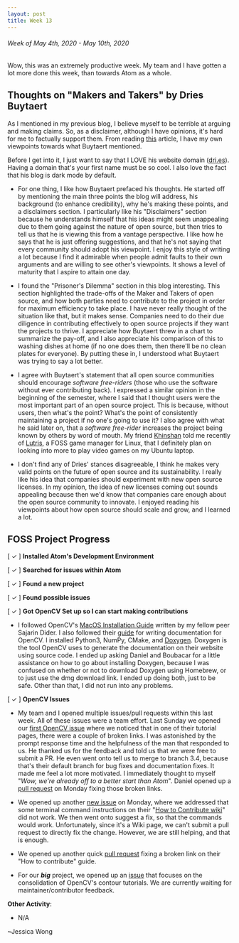 ```yaml
---
layout: post
title: Week 13
---
```


###### Week of May 4th, 2020 - May 10th, 2020 

Wow, this was an extremely productive week. My team and I have gotten a lot more done this week, than towards Atom as a whole.

## Thoughts on "Makers and Takers" by Dries Buytaert

As I mentioned in my previous blog, I believe myself to be terrible at arguing and making claims. So, as a disclaimer, although I have opinions, it's hard for me to factually support them. From reading [this](https://dri.es/balancing-makers-and-takers-to-scale-and-sustain-open-source) article, I have my own viewpoints towards what Buytaert mentioned.

Before I get into it, I just want to say that I LOVE his website domain ([dri.es](https://dri.es)). Having a domain that's your first name must be so cool. I also love the fact that his blog is dark mode by default.

- For one thing, I like how Buytaert prefaced his thoughts. He started off by mentioning the main three points the blog will address, his background (to enhance credibility), why he's making these points, and a disclaimers section. I particularly like his "Disclaimers" section because he understands himself that his ideas might seem unappealing due to them going against the nature of open source, but then tries to tell us that he is viewing this from a vantage perspective. I like how he says that he is just offering suggestions, and that he's not saying that every community should adopt his viewpoint. I enjoy this style of writing a lot because I find it admirable when people admit faults to their own arguments and are willing to see other's viewpoints. It shows a level of maturity that I aspire to attain one day.

- I found the "Prisoner's Dilemma" section in this blog interesting. This section highlighted the trade-offs of the Maker and Takers of open source, and how both parties need to contribute to the project in order for maximum efficiency to take place. I have never really thought of the situation like that, but it makes sense. Companies need to do their due diligence in contributing effectively to open source projects if they want the projects to thrive. I appreciate how Buytaert threw in a chart to summarize the pay-off, and I also appreciate his comparison of this to washing dishes at home (if no one does them, then there'll be no clean plates for everyone). By putting these in, I understood what Buytaert was trying to say a lot better.

- I agree with Buytaert's statement that all open source communities should encourage *software free-riders* (those who use the software without ever contributing back). I expressed a similar opinion in the beginning of the semester, where I said that I thought users were the most important part of an open source project. This is because, without users, then what's the point? What's the point of consistently maintaining a project if no one's going to use it? I also agree with what he said later on, that a *software free-rider* increases the project being known by others by word of mouth. My friend [Khinshan](https://khinshankhan.com/) told me recently of [Lutris](https://lutris.net/), a FOSS game manager for Linux, that I definitely plan on looking into more to play video games on my Ubuntu laptop.

- I don't find any of Dries' stances disagreeable, I think he makes very valid points on the future of open source and its sustainability. I really like his idea that companies should experiment with new open source licenses. In my opinion, the idea of new licenses coming out sounds appealing because then we'd know that companies care enough about the open source community to innovate. I enjoyed reading his viewpoints about how open source should scale and grow, and I learned a lot.

## FOSS Project Progress

[ ✓ ] **Installed Atom's Development Environment** 

[ ✓ ] **Searched for issues within Atom**

[ ✓ ] **Found a new project**

[ ✓ ] **Found possible issues**

[ ✓ ] **Got OpenCV Set up so I can start making contributions**

- I followed OpenCV's [MacOS Installation Guide](https://docs.opencv.org/master/d0/db2/tutorial_macos_install.html) written by my fellow peer Sajarin Dider. I also followed their [guide](https://docs.opencv.org/master/d4/db1/tutorial_documentation.html) for writing documentation for OpenCV. I installed Python3, NumPy, CMake, and [Doxygen](http://www.doxygen.nl/). Doxygen is the tool OpenCV uses to generate the documentation on their website using source code. I ended up asking Daniel and Boubacar for a little assistance on how to go about installing Doxygen, because I was confused on whether or not to download Doxygen using Homebrew, or to just use the dmg download link. I ended up doing both, just to be safe. Other than that, I did not run into any problems.

[ ✓ ] **OpenCV Issues**

- My team and I opened multiple issues/pull requests within this last week. All of these issues were a team effort. Last Sunday we opened our [first OpenCV issue](https://github.com/opencv/opencv/issues/17212) where we noticed that in one of their tutorial pages, there were a couple of broken links. I was astonished by the prompt response time and the helpfulness of the man that responded to us. He thanked us for the feedback and told us that we were free to submit a PR. He even went onto tell us to merge to branch 3.4, because that's their default branch for bug fixes and documentation fixes. It made me feel a lot more motivated. I immediately thought to myself "*Wow, we're already off to a better start than Atom*". Daniel opened up a [pull request](https://github.com/opencv/opencv/pull/17218) on Monday fixing those broken links. 

- We opened up another [new issue](https://github.com/opencv/opencv/issues/17220) on Monday,  where we addressed that some terminal command instructions on their "[How to Contribute wiki](https://github.com/opencv/opencv/wiki/How_to_contribute#the-instruction-in-brief)" did not work. We then went onto suggest a fix, so that the commands would work. Unfortunately, since it's a Wiki page, we can't submit a pull request to directly fix the change. However, we are still helping, and that is enough.

- We opened up another quick [pull request](https://github.com/opencv/opencv/pull/17219) fixing a broken link on their "How to contribute" guide.

- For our ***big*** project, we opened up an [issue](https://github.com/opencv/opencv/issues/17245) that focuses on the consolidation of OpenCV's contour tutorials. We are currently waiting for maintainer/contributor feedback.

**Other Activity**: 

- N/A

~Jessica Wong